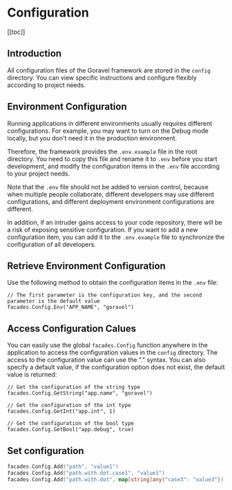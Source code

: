 # Configuration

[[toc]]

## Introduction

All configuration files of the Goravel framework are stored in the `config` directory. You can view specific instructions and configure flexibly according to project needs.

## Environment Configuration

Running applications in different environments usually requires different configurations. For example, you may want to turn on the Debug mode locally, but you don't need it in the production environment.

Therefore, the framework provides the `.env.example` file in the root directory. You need to copy this file and rename it to `.env` before you start development, and modify the configuration items in the `.env` file according to your project needs.

Note that the `.env` file should not be added to version control, because when multiple people collaborate, different developers may use different configurations, and different deployment environment configurations are different.

In addition, if an intruder gains access to your code repository, there will be a risk of exposing sensitive configuration. If you want to add a new configuration item, you can add it to the `.env.example` file to synchronize the configuration of all developers.

## Retrieve Environment Configuration

Use the following method to obtain the configuration items in the `.env` file:

```
// The first parameter is the configuration key, and the second parameter is the default value
facades.Config.Env("APP_NAME", "goravel")
```

## Access Configuration Calues

You can easily use the global `facades.Config` function anywhere in the application to access the configuration values in the `config` directory. The access to the configuration value can use the "." syntax. You can also specify a default value, if the configuration option does not exist, the default value is returned:

```
// Get the configuration of the string type
facades.Config.GetString("app.name", "goravel")

// Get the configuration of the int type
facades.Config.GetInt("app.int", 1)

// Get the configuration of the bool type
facades.Config.GetBool("app.debug", true)
```

## Set configuration

```go
facades.Config.Add("path", "value1")
facades.Config.Add("path.with.dot.case1", "value1")
facades.Config.Add("path.with.dot", map[string]any{"case3": "value3"})
```

<CommentService/>